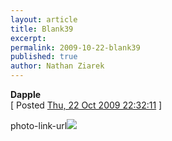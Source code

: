 ```yaml
---
layout: article
title: Blank39
excerpt: 
permalink: 2009-10-22-blank39
published: true
author: Nathan Ziarek
---
```


**Dapple**  
\[ Posted [Thu, 22 Oct 2009 22:32:11][0] \]

photo-link-url![](http://25.media.tumblr.com/tumblr_kry75hyhzi1qzyqcoo1_500.jpg)


[0]: http://nathanziarek.tumblr.com/post/220589915